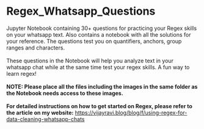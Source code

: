 # Regex_Whatsapp_Questions
Jupyter Notebook containing 30+ questions for practicing your Regex skills on your whatsapp text. Also contains a notebook with all the solutions for your reference. The questions test you on quantifiers, anchors, group ranges and characters.
<br>
<br>
These questions in the Notebook will help you analyze text in your whatsapp chat while at the same time test your regex skills. A fun way to learn regex!
<br>
<br>
**NOTE: Please place all the files including the images in the same folder as the Notebook needs access to these images.**
<br>
<br>
**For detailed instructions on how to get started on Regex, please refer to the article on my website:**
https://vijayravi.blog/blog/f/using-regex-for-data-cleaning-whatsapp-chats

